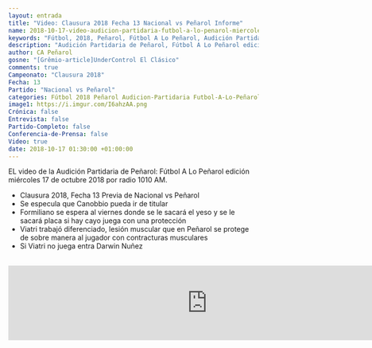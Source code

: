 ```yaml
---
layout: entrada
title: "Video: Clausura 2018 Fecha 13 Nacional vs Peñarol Informe"
name: 2018-10-17-video-audicion-partidaria-futbol-a-lo-penarol-miercoles-2018-10-17.markdown
keywords: "Fútbol, 2018, Peñarol, Fútbol A Lo Peñarol, Audición Partidaria de Peñarol, 1010 AM, video, youtube"
description: "Audición Partidaria de Peñarol, Fútbol A Lo Peñarol edición del miércoles 17 de octubre por radio 1010 AM. Previa de la Fecha No 13 Clausura 2018 Nacional vs Peñarol."
author: CA Peñarol
gosne: "[Grêmio-article]UnderControl El Clásico"
comments: true
Campeonato: "Clausura 2018"
Fecha: 13
Partido: "Nacional vs Peñarol"
categories: Fútbol 2018 Peñarol Audicion-Partidaria Futbol-A-Lo-Peñarol
image1: https://i.imgur.com/I6ahzAA.png
Crónica: false
Entrevista: false
Partido-Completo: false
Conferencia-de-Prensa: false
Video: true
date: 2018-10-17 01:30:00 +01:00:00
---
```


EL video de la Audición Partidaria de Peñarol: Fútbol A Lo Peñarol edición miércoles 17 de octubre 2018 por radio 1010 AM.

 - Clausura 2018, Fecha 13 Previa de Nacional vs Peñarol
 - Se especula que Canobbio pueda ir de titular
 - Formiliano se espera al viernes donde se le sacará el yeso y se le sacará placa si hay cayo juega con una protección
 - Viatri trabajó diferenciado, lesión muscular que en Peñarol se protege de sobre manera al jugador con contracturas musculares
 - Si Viatri no juega entra Darwin Nuñez

<br>

<iframe width="800" src="https://www.youtube.com/embed/54vL-_mC8q4" frameborder="0" allow="autoplay; encrypted-media" allowfullscreen></iframe>

<br>
